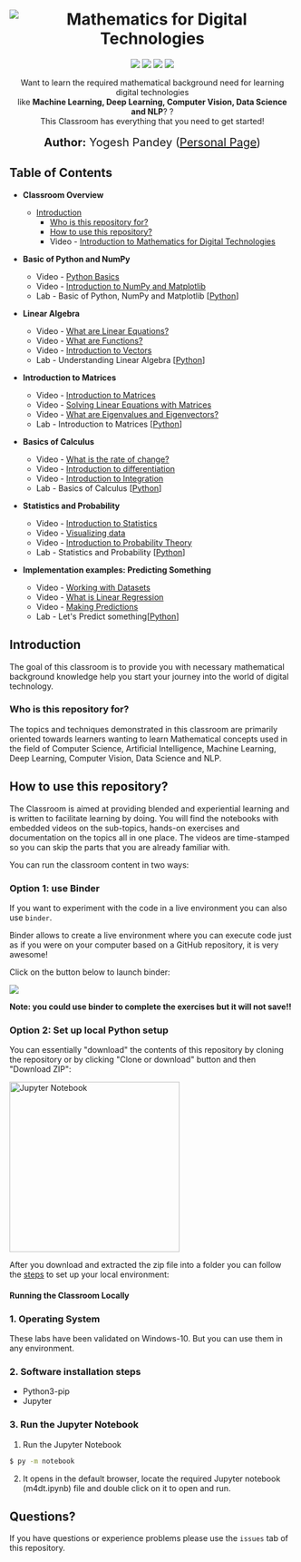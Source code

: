 <h1 align="center">
   <img src="https://i.imgur.com/pvCASTF.png" alt="Mathematics for Digital Technologies" title="Mathematics for Digital Technologies" />
</h1>
<p align="center">  
 <a href="https://mybinder.org/v2/gh/yogeshmpandey/M4DT/master?urlpath=lab"><img src="https://mybinder.org/badge_logo.svg"></a>
<img src="https://www.repostatus.org/badges/latest/wip.svg"></a>
<a href="https://opensource.org/licenses/MIT"><img src="https://img.shields.io/badge/License%20-Apache%20License%202.0-orange"></a>
<img src="https://img.shields.io/badge/last%20updated-July%202020-3d62d1">
</p>

<p align="center">
  Want to learn the required mathematical background need for learning digital technologies <br> like <strong> Machine Learning, Deep Learning, Computer Vision, Data Science and NLP</strong>? ? <br>
  This Classroom has everything that you need to get started! <br><br>
  <span style='font-size: 15pt'><strong>Author:</strong> Yogesh Pandey (<a href="http://yogeshpandey.in/tech/">Personal Page</a>)</span>
</p>

## Table of Contents

* **Classroom Overview**
  * [Introduction](#introduction)
    * [Who is this repository for?](#audience)
    * [How to use this repository?](#codealong)
    * Video - [Introduction to Mathematics for Digital Technologies](http://www.youtube.com)

* **Basic of Python and NumPy**
  * Video - [Python Basics](https://www.youtube.com/embed/28-oixCfK9c)
  * Video - [Introduction to NumPy and Matplotlib](https://www.youtube.com/embed/cZGGtxUTNIg)
  * Lab - Basic of Python, NumPy and Matplotlib [[Python](./Basics_of_Python_and_NumPy/Python%20Basics.ipynb)]
  
* **Linear Algebra**
  * Video - [What are Linear Equations?](https://www.youtube.com/watch?v=CWByMDHyTos)
  * Video - [What are Functions?](https://www.youtube.com/watch?v=P3LsdcjqS8s)
  * Video - [Introduction to Vectors](http://www.youtube.com/watch?v=CMJlwIobuF4)
  * Lab - Understanding Linear Algebra [[Python](./Equations_Functions_Vectors/Equations_Functions_Vectors.ipynb)]

* **Introduction to Matrices**
  * Video - [Introduction to Matrices](https://www.youtube.com/watch?v=DQUIj5XoDao)
  * Video - [Solving Linear Equations with Matrices](https://www.youtube.com/watch?v=Vq1tSPVQcPs)
  * Video - [What are Eigenvalues and Eigenvectors?](https://www.youtube.com/watch?v=0Y1xztCb434)
  * Lab - Introduction to Matrices [[Python](./Introduction_to_Matrices/Introduction_to_Matrices.ipynb)]

* **Basics of Calculus**
  * Video - [What is the rate of change?](https://www.youtube.com/watch?v=K2jQ0AGbYaA)
  * Video - [Introduction to differentiation](https://www.youtube.com/watch?v=a5WVw9vmGHU)
  * Video - [Introduction to Integration](https://www.youtube.com/watch?v=5pwZchmmgF0)
  * Lab - Basics of Calculus [[Python](./Basics_of_Calculus/Basics_of_Calculus.ipynb)]
  
* **Statistics and Probability**
  * Video - [Introduction to Statistics](http://www.youtube.com)
  * Video - [Visualizing data](http://www.youtube.com)
  * Video - [Introduction to Probability Theory](http://www.youtube.com)
  * Lab - Statistics and Probability [[Python](./Basics_of_Python_and_Numpy/Basics_of_Python_and_Numpy.ipynb)]

* **Implementation examples: Predicting Something**
  * Video - [Working with Datasets](http://www.youtube.com)
  * Video - [What is Linear Regression](http://www.youtube.com)
  * Video - [Making Predictions](http://www.youtube.com)
  * Lab - Let's Predict something[[Python](./Basics_of_Python_and_Numpy/Basics_of_Python_and_Numpy.ipynb)]

<h2 id="introduction">Introduction</h2>

The goal of this classroom is to provide you with necessary mathematical background knowledge help you start your journey into the world of digital technology.  

<h3 id="audience">Who is this repository for?</h3>

The topics and techniques demonstrated in this classroom are primarily oriented towards learners wanting to learn Mathematical concepts used in the field of Computer Science, Artificial Intelligence, Machine Learning, Deep Learning, Computer Vision, Data Science and NLP.

<h2 id="codealong">How to use this repository?</h2>

The Classroom is aimed at providing blended and experiential learning and is written to facilitate learning by doing. You will find the notebooks with embedded videos on the sub-topics, hands-on exercises and documentation on the topics all in one place. The videos are time-stamped so you can skip the parts that you are already familiar with.

You can run the classroom content in two ways:

<h3 id="binder"><strong>Option 1:</strong> use Binder</h3>

If you want to experiment with the code in a live environment you can also use `binder`.  

Binder allows to create a live environment where you can execute code just as if you were on your computer based on a GitHub repository, it is very awesome!  

Click on the button below to launch binder:

 <a href="https://mybinder.org/v2/gh/yogeshmpandey/M4DT/master?urlpath=lab"><img src="https://mybinder.org/badge_logo.svg"></a>

**Note: you could use binder to complete the exercises but it will not save!!**

<h3 id="clonerepo"><strong>Option 2:</strong> Set up local Python setup</h3>

You can essentially "download" the contents of this repository by cloning the repository or by clicking "Clone or download" button and then "Download ZIP":

<img src="https://i.imgur.com/utFVDVa.png" title="Jupyter Notebook" width = 300px/>

After you download and extracted the zip file into a folder you can follow the [steps](#setup) to set up your local environment:

<h4 id="setup">Running the Classroom Locally</h2>

### 1. Operating System

These labs have been validated on Windows-10. But you can use them in any environment.

### 2. Software installation steps

* Python3-pip
* Jupyter

### 3. Run the Jupyter Notebook

1. Run the Jupyter Notebook

```bash
$ py -m notebook
```

2. It opens in the default browser, locate the required Jupyter notebook (m4dt.ipynb) file and double click on it to open and run.

<h2 id="questions">Questions?</h2>

If you have questions or experience problems please use the `issues` tab of this repository.